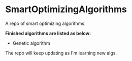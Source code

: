# SmartOptimizingAlgorithms
A repo of smart optimizing algorithms.

**Finished algorithms are listed as below:**
- Genetic algorithm

The repo will keep updating as I'm learning new algs.
